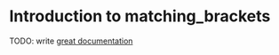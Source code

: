 # Introduction to matching_brackets

TODO: write [great documentation](http://jacobian.org/writing/what-to-write/)
